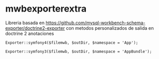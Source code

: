 # mwbexporterextra
Libreria basada en https://github.com/mysql-workbench-schema-exporter/doctrine2-exporter con metodos personalizados de salida en doctrine 2 anotaciones

```
Exporter::symfony4($filemwb, $outDir, $namespace = 'App');
```

```
Exporter::symfony3($filemwb, $outDir, $namespace = 'AppBundle');
```